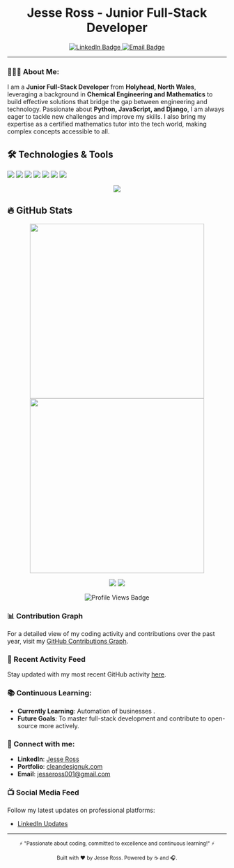 <h1 align="center">Jesse Ross - Junior Full-Stack Developer</h1>
 

<p align="center">
  <a href="https://www.linkedin.com/in/jesseross001">
    <img src="https://img.shields.io/badge/LinkedIn-Jesse%20Ross-blue?style=flat-square&logo=linkedin" alt="LinkedIn Badge">
  </a>
  <a href="mailto:jesseross001@gmail.com">
    <img src="https://img.shields.io/badge/Email-Jesse%20Ross-green?style=flat-square&logo=gmail" alt="Email Badge">
  </a>
</p>

---

### 👨🏻‍💻 About Me:
I am a **Junior Full-Stack Developer** from **Holyhead, North Wales**, leveraging a background in **Chemical Engineering and Mathematics** to build effective solutions that bridge the gap between engineering and technology. Passionate about **Python, JavaScript, and Django**, I am always eager to tackle new challenges and improve my skills. I also bring my expertise as a certified mathematics tutor into the tech world, making complex concepts accessible to all.

## 🛠 Technologies & Tools
![](https://img.shields.io/badge/OS-Linux-informational?style=flat-square&logo=linux&logoColor=white&color=2bbc8a)
![](https://img.shields.io/badge/Code-Django-informational?style=flat-square&logo=django&logoColor=white&color=092E20)
![](https://img.shields.io/badge/Code-Python-informational?style=flat-square&logo=python&color=3776AB)
![](https://img.shields.io/badge/Code-React-informational?style=flat-square&logo=react&logoColor=61DAFB)
![](https://img.shields.io/badge/Tools-Docker-informational?style=flat-square&logo=docker&logoColor=white&color=2496ED)
![](https://img.shields.io/badge/Tools-Git-informational?style=flat-square&logo=git&logoColor=white&color=F05032)
![](https://img.shields.io/badge/Editor-VSCode-informational?style=flat-square&logo=visual-studio-code&logoColor=white&color=007ACC)



<p align="center">
  <img src="https://github-profile-trophy.vercel.app/?username=JesseRoss001&theme=algolia&column=3&margin-w=15&margin-h=15">
</p>


## 🔥 GitHub Stats
<p align="center">
  <img src="https://github-readme-stats.vercel.app/api?username=JesseRoss001&show_icons=true&theme=algolia" width="400">
  <img src="https://github-readme-streak-stats.herokuapp.com/?user=JesseRoss001&theme=algolia" width="400">
</p>

<p align="center">
  <img src="https://img.shields.io/badge/Dynamic-Badge-red?style=for-the-badge&labelColor=black&logo=appveyor&logoColor=white">
  <img src="https://img.shields.io/badge/Unique-Skill Set-critical?style=for-the-badge&logo=sketch&logoColor=violet">
</p> 

<p align="center">
  <img src="https://komarev.com/ghpvc/?username=JesseRoss001&style=flat-square&color=blue" alt="Profile Views Badge">
</p>

### 📊 Contribution Graph
For a detailed view of my coding activity and contributions over the past year, visit my [GitHub Contributions Graph](https://github.com/users/JesseRoss001/contributions).

### 🔄 Recent Activity Feed
Stay updated with my most recent GitHub activity [here](https://github.com/JesseRoss001).

### 📚 Continuous Learning:
- **Currently Learning**: Automation of businesses .
- **Future Goals**: To master full-stack development and contribute to open-source more actively.

### 🤝 Connect with me:
- **LinkedIn**: [Jesse Ross](https://www.linkedin.com/in/jesseross001)
- **Portfolio**: [cleandesignuk.com](http://cleandesignuk.com)
- **Email**: [jesseross001@gmail.com](mailto:jesseross001@gmail.com)

### 📺 Social Media Feed
Follow my latest updates on professional platforms:
- [LinkedIn Updates](https://www.linkedin.com/in/jesseross001)
---

<p align="center">
  <sub>⚡ "Passionate about coding, committed to excellence and continuous learning!" ⚡</sub>
</p>
<p align="center">
  <sub>Built with ❤️ by Jesse Ross. Powered by ☕ and 🎧.</sub>
</p>
